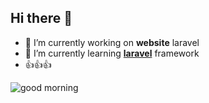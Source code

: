 ## Hi there 👋

<!--
**nazirsaputra26/nazirsaputra26** is a ✨ _special_ ✨ repository because its `README.md` (this file) appears on your GitHub profile.

Here are some ideas to get you started:

- 🔭 I’m currently working on ...
- 🌱 I’m currently learning ...
- 👯 I’m looking to collaborate on ...
- 🤔 I’m looking for help with ...
- 💬 Ask me about ...
- 📫 How to reach me: ...
- 😄 Pronouns: ...
- ⚡ Fun fact: ...
-->


- 🔭 I’m currently working on **website** laravel
- 🌱 I’m currently learning [**laravel**](https://laravel.com) framework
- 👍👍👍

![good morning](https://media0.giphy.com/media/v1.Y2lkPTc5MGI3NjExNXNlbWhidXZjYTFvc3k2a3FoOXNpcGxoNjRmMWJmM2RubGFucml0ZiZlcD12MV9pbnRlcm5hbF9naWZfYnlfaWQmY3Q9Zw/pLh5zL7jhWj24CxTM9/giphy.gif)